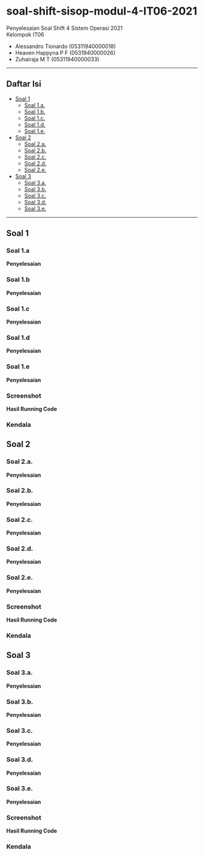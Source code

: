 # soal-shift-sisop-modul-4-IT06-2021

Penyelesaian Soal Shift 4 Sistem Operasi 2021\
Kelompok IT06
* Alessandro Tionardo (05311940000018)
* Heaven Happyna P F (0531940000026)
* Zuhairaja M T (05311940000033)

---
## Daftar Isi
* [Soal 1](#soal-1)
  * [Soal 1.a.](#soal-1a)
  * [Soal 1.b.](#soal-1b)
  * [Soal 1.c.](#soal-1c)
  * [Soal 1.d.](#soal-1d)
  * [Soal 1.e.](#soal-1e)
* [Soal 2](#soal-2)
  * [Soal 2.a.](#soal-2a)
  * [Soal 2.b.](#soal-2b)
  * [Soal 2.c.](#soal-2c)
  * [Soal 2.d.](#soal-2d)
  * [Soal 2.e.](#soal-2e)
* [Soal 3](#soal-3)
  * [Soal 3.a.](#soal-3a)
  * [Soal 3.b.](#soal-3b)
  * [Soal 3.c.](#soal-3c)
  * [Soal 3.d.](#soal-3d)
  * [Soal 3.e.](#soal-3e)
---

## Soal 1

### Soal 1.a

**Penyelesaian**

### Soal 1.b

**Penyelesaian**

### Soal 1.c

**Penyelesaian**

### Soal 1.d

**Penyelesaian**

### Soal 1.e

**Penyelesaian**

### Screenshot
**Hasil Running Code**

### Kendala


## Soal 2

### Soal 2.a.

**Penyelesaian**

### Soal 2.b.

**Penyelesaian**

### Soal 2.c.

**Penyelesaian**

### Soal 2.d.

**Penyelesaian**

### Soal 2.e.

**Penyelesaian**

### Screenshot
**Hasil Running Code**

### Kendala


## Soal 3

### Soal 3.a.

**Penyelesaian**

### Soal 3.b.

**Penyelesaian**

### Soal 3.c.

**Penyelesaian**

### Soal 3.d.

**Penyelesaian**

### Soal 3.e.

**Penyelesaian**

### Screenshot
**Hasil Running Code**

### Kendala
